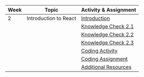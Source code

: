 | Week | Topic                                | Activity & Assignment |
|------|--------------------------------------|-----------------------|
| 2    | Introduction to React                | [Introduction](./Introduction_Instructions.pdf)         |
|      |                                      | [Knowledge Check 2.1](https://docs.google.com/forms/d/1F_rAmLfnu0U0VuGIC9FaRsFYgB_AdX4Wc9y0iVyKzSU/edit)  |
|      |                                      | [Knowledge Check 2.2](https://docs.google.com/forms/d/1S8PFb2Qzs0uD8EpyKz8b4KjehUKImNvn2X27K3TObZo/edit)   |
|      |                                      | [Knowledge Check 2.3](https://docs.google.com/forms/d/1Z7td4cdCylqLgNn-oZEbf7iDLqZlMEXWfbBdFDkf6Mw/edit)   |
|      |                                      | [Coding Activity](https://classroom.github.com/a/jnQs0Brs)       |
|      |                                      | [Coding Assignment](.https://classroom.github.com/a/UIHKeYyh)       |
|      |                                      | [Additional Resources](./Additional%20Resources.pdf)  |
